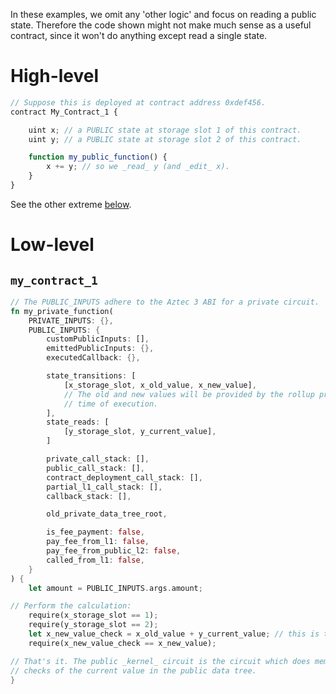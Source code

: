 In these examples, we omit any 'other logic' and focus on reading a public state. Therefore the code shown might not make much sense as a useful contract, since it won't do anything except read a single state.

# High-level

```js
// Suppose this is deployed at contract address 0xdef456.
contract My_Contract_1 {

    uint x; // a PUBLIC state at storage slot 1 of this contract.
    uint y; // a PUBLIC state at storage slot 2 of this contract.

    function my_public_function() {
        x += y; // so we _read_ y (and _edit_ x).
    }
}
```
See the other extreme [below](#mycontract1).


# Low-level

## `my_contract_1`

```rust
// The PUBLIC_INPUTS adhere to the Aztec 3 ABI for a private circuit.
fn my_private_function(
    PRIVATE_INPUTS: {},
    PUBLIC_INPUTS: {
        customPublicInputs: [],
        emittedPublicInputs: {},
        executedCallback: {},

        state_transitions: [
            [x_storage_slot, x_old_value, x_new_value],
            // The old and new values will be provided by the rollup provider at the
            // time of execution.
        ],
        state_reads: [
            [y_storage_slot, y_current_value],
        ]

        private_call_stack: [],
        public_call_stack: [],
        contract_deployment_call_stack: [],
        partial_l1_call_stack: [],
        callback_stack: [],

        old_private_data_tree_root,

        is_fee_payment: false,
        pay_fee_from_l1: false,
        pay_fee_from_public_l2: false,
        called_from_l1: false,
    }
) {
    let amount = PUBLIC_INPUTS.args.amount;

// Perform the calculation:
    require(x_storage_slot == 1);
    require(y_storage_slot == 2);
    let x_new_value_check = x_old_value + y_current_value; // this is the read.
    require(x_new_value_check == x_new_value);

// That's it. The public _kernel_ circuit is the circuit which does membership
// checks of the current value in the public data tree.
}
```